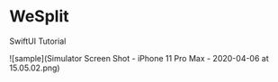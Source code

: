 # WeSplit
SwiftUI Tutorial


![sample](Simulator Screen Shot - iPhone 11 Pro Max - 2020-04-06 at 15.05.02.png)
